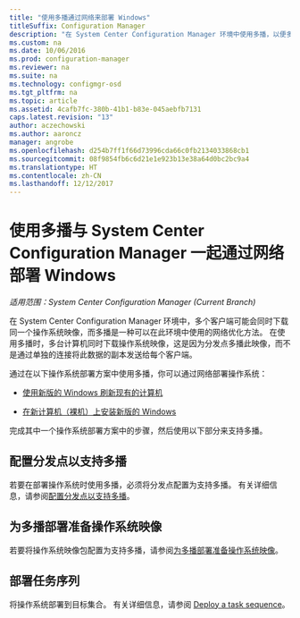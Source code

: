 ```yaml
---
title: "使用多播通过网络来部署 Windows"
titleSuffix: Configuration Manager
description: "在 System Center Configuration Manager 环境中使用多播，以便多台计算机可同时下载操作系统映像。"
ms.custom: na
ms.date: 10/06/2016
ms.prod: configuration-manager
ms.reviewer: na
ms.suite: na
ms.technology: configmgr-osd
ms.tgt_pltfrm: na
ms.topic: article
ms.assetid: 4cafb7fc-380b-41b1-b83e-045aebfb7131
caps.latest.revision: "13"
author: aczechowski
ms.author: aaroncz
manager: angrobe
ms.openlocfilehash: d254b7ff1f66d73996cda66c0fb2134033868cb1
ms.sourcegitcommit: 08f9854fb6c6d21e1e923b13e38a64d0bc2bc9a4
ms.translationtype: HT
ms.contentlocale: zh-CN
ms.lasthandoff: 12/12/2017
---
```

# <a name="use-multicast-to-deploy-windows-over-the-network-with-system-center-configuration-manager"></a>使用多播与 System Center Configuration Manager 一起通过网络部署 Windows

*适用范围：System Center Configuration Manager (Current Branch)*

在 System Center Configuration Manager 环境中，多个客户端可能会同时下载同一个操作系统映像，而多播是一种可以在此环境中使用的网络优化方法。 在使用多播时，多台计算机同时下载操作系统映像，这是因为分发点多播此映像，而不是通过单独的连接将此数据的副本发送给每个客户端。  

 通过在以下操作系统部署方案中使用多播，你可以通过网络部署操作系统：  

-   [使用新版的 Windows 刷新现有的计算机](refresh-an-existing-computer-with-a-new-version-of-windows.md)  

-   [在新计算机（裸机）上安装新版的 Windows](install-new-windows-version-new-computer-bare-metal.md)  

 完成其中一个操作系统部署方案中的步骤，然后使用以下部分来支持多播。  

##  <a name="BKMK_Configure"></a> 配置分发点以支持多播  
 若要在部署操作系统时使用多播，必须将分发点配置为支持多播。 有关详细信息，请参阅[配置分发点以支持多播](../get-started/prepare-site-system-roles-for-operating-system-deployments.md#BKMK_DPMulticast)。  

## <a name="prepare-an-operating-system-image-for-multicast-deployments"></a>为多播部署准备操作系统映像  
 若要将操作系统映像包配置为支持多播，请参阅[为多播部署准备操作系统映像](../get-started/manage-operating-system-images.md#BKMK_OSImageMulticast)。  

##  <a name="BKMK_Deploy"></a> 部署任务序列  
 将操作系统部署到目标集合。 有关详细信息，请参阅 [Deploy a task sequence](manage-task-sequences-to-automate-tasks.md#BKMK_DeployTS)。  

